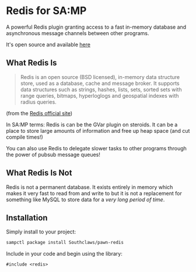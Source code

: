 # Redis for SA:MP

A powerful Redis plugin granting access to a fast in-memory database and
asynchronous message channels between other programs.

It's open source and available [here](https://github.com/Southclawss/samp-redis)

## What Redis Is

> Redis is an open source (BSD licensed), in-memory data structure store, used
> as a database, cache and message broker. It supports data structures such as
> strings, hashes, lists, sets, sorted sets with range queries, bitmaps,
> hyperloglogs and geospatial indexes with radius queries.

(from the [Redis official site](https://redis.io))

In SA:MP terms: Redis is can be the GVar plugin on steroids. It can be a place
to store large amounts of information and free up heap space (and cut compile
times!)

You can also use Redis to delegate slower tasks to other programs through the
power of pubsub message queues!

## What Redis Is Not

Redis is not a permanent database. It exists entirely in memory which makes it
very fast to read from and write to but it is not a replacement for something
like MySQL to store data for a _very long period of time_.

## Installation

Simply install to your project:

```bash
sampctl package install Southclaws/pawn-redis
```

Include in your code and begin using the library:

```pawn
#include <redis>
```
